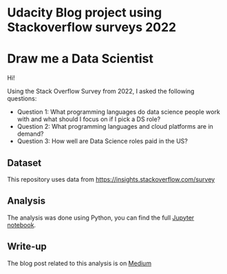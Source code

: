 # Udacity Blog project using Stackoverflow surveys 2022
# Draw me a Data Scientist

Hi! 

Using the Stack Overflow Survey from 2022, I asked the following questions:

- Question 1: What programming languages do data science people work with and what should I focus on if I pick a DS role?
- Question 2: What programming languages and cloud platforms are in demand?
- Question 3: How well are Data Science roles paid in the US?


## Dataset
This repository uses data from https://insights.stackoverflow.com/survey

## Analysis
The analysis was done using Python, you can find the full [Jupyter notebook](https://github.com/thecochenille/stackoverflow_survey2022_CRISP-DM/blob/f93d9c776697e840039d1522da2433b128f58ee9/Stackoverflow_survey2022Analysis.ipynb).

## Write-up
The blog post related to this analysis is on [Medium](https://medium.com/@isabelle.vea/draw-me-a-data-scientist-ff970301df04)



